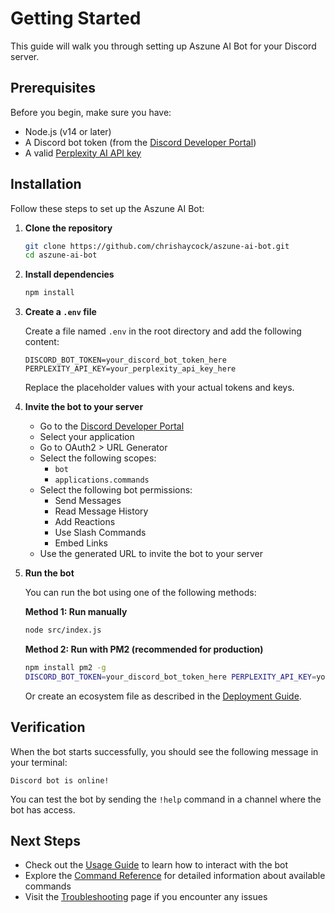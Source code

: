 # Getting Started

This guide will walk you through setting up Aszune AI Bot for your Discord server.

## Prerequisites

Before you begin, make sure you have:

- Node.js (v14 or later)
- A Discord bot token (from the
  [Discord Developer Portal](https://discord.com/developers/applications))
- A valid [Perplexity AI API key](https://www.perplexity.ai/)

## Installation

Follow these steps to set up the Aszune AI Bot:

1. **Clone the repository**

   ```bash
   git clone https://github.com/chrishaycock/aszune-ai-bot.git
   cd aszune-ai-bot
   ```

2. **Install dependencies**

   ```bash
   npm install
   ```

3. **Create a `.env` file**

   Create a file named `.env` in the root directory and add the following content:

   ```env
   DISCORD_BOT_TOKEN=your_discord_bot_token_here
   PERPLEXITY_API_KEY=your_perplexity_api_key_here
   ```

   Replace the placeholder values with your actual tokens and keys.

4. **Invite the bot to your server**
   - Go to the [Discord Developer Portal](https://discord.com/developers/applications)
   - Select your application
   - Go to OAuth2 > URL Generator
   - Select the following scopes:
     - `bot`
     - `applications.commands`
   - Select the following bot permissions:
     - Send Messages
     - Read Message History
     - Add Reactions
     - Use Slash Commands
     - Embed Links
   - Use the generated URL to invite the bot to your server

5. **Run the bot**

   You can run the bot using one of the following methods:

   **Method 1: Run manually**

   ```bash
   node src/index.js
   ```

   **Method 2: Run with PM2 (recommended for production)**

   ```bash
   npm install pm2 -g
   DISCORD_BOT_TOKEN=your_discord_bot_token_here PERPLEXITY_API_KEY=your_perplexity_api_key_here pm2 start src/index.js --name aszune-ai
   ```

   Or create an ecosystem file as described in the [Deployment Guide](Deployment-Guide).

## Verification

When the bot starts successfully, you should see the following message in your terminal:

```
Discord bot is online!
```

You can test the bot by sending the `!help` command in a channel where the bot has access.

## Next Steps

- Check out the [Usage Guide](Usage-Guide) to learn how to interact with the bot
- Explore the [Command Reference](Command-Reference) for detailed information about available
  commands
- Visit the [Troubleshooting](Troubleshooting) page if you encounter any issues
